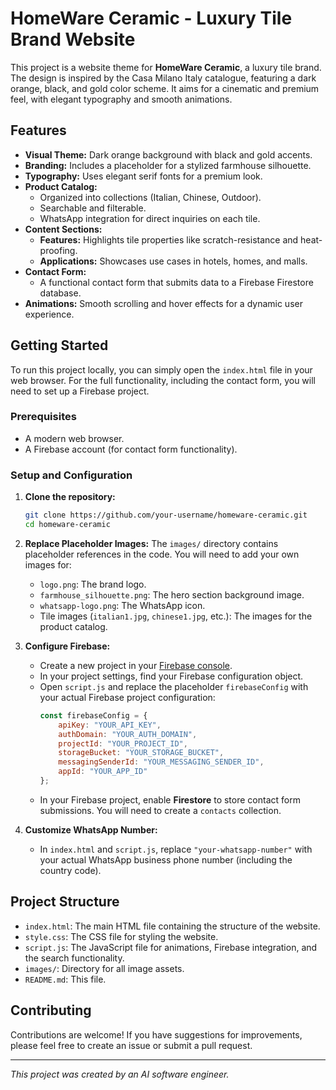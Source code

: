# HomeWare Ceramic - Luxury Tile Brand Website

This project is a website theme for **HomeWare Ceramic**, a luxury tile brand. The design is inspired by the Casa Milano Italy catalogue, featuring a dark orange, black, and gold color scheme. It aims for a cinematic and premium feel, with elegant typography and smooth animations.

## Features

- **Visual Theme:** Dark orange background with black and gold accents.
- **Branding:** Includes a placeholder for a stylized farmhouse silhouette.
- **Typography:** Uses elegant serif fonts for a premium look.
- **Product Catalog:**
    - Organized into collections (Italian, Chinese, Outdoor).
    - Searchable and filterable.
    - WhatsApp integration for direct inquiries on each tile.
- **Content Sections:**
    - **Features:** Highlights tile properties like scratch-resistance and heat-proofing.
    - **Applications:** Showcases use cases in hotels, homes, and malls.
- **Contact Form:**
    - A functional contact form that submits data to a Firebase Firestore database.
- **Animations:** Smooth scrolling and hover effects for a dynamic user experience.

## Getting Started

To run this project locally, you can simply open the `index.html` file in your web browser. For the full functionality, including the contact form, you will need to set up a Firebase project.

### Prerequisites

- A modern web browser.
- A Firebase account (for contact form functionality).

### Setup and Configuration

1. **Clone the repository:**
   ```bash
   git clone https://github.com/your-username/homeware-ceramic.git
   cd homeware-ceramic
   ```

2. **Replace Placeholder Images:**
   The `images/` directory contains placeholder references in the code. You will need to add your own images for:
   - `logo.png`: The brand logo.
   - `farmhouse_silhouette.png`: The hero section background image.
   - `whatsapp-logo.png`: The WhatsApp icon.
   - Tile images (`italian1.jpg`, `chinese1.jpg`, etc.): The images for the product catalog.

3. **Configure Firebase:**
   - Create a new project in your [Firebase console](https://console.firebase.google.com/).
   - In your project settings, find your Firebase configuration object.
   - Open `script.js` and replace the placeholder `firebaseConfig` with your actual Firebase project configuration:
     ```javascript
     const firebaseConfig = {
         apiKey: "YOUR_API_KEY",
         authDomain: "YOUR_AUTH_DOMAIN",
         projectId: "YOUR_PROJECT_ID",
         storageBucket: "YOUR_STORAGE_BUCKET",
         messagingSenderId: "YOUR_MESSAGING_SENDER_ID",
         appId: "YOUR_APP_ID"
     };
     ```
   - In your Firebase project, enable **Firestore** to store contact form submissions. You will need to create a `contacts` collection.

4. **Customize WhatsApp Number:**
   - In `index.html` and `script.js`, replace `"your-whatsapp-number"` with your actual WhatsApp business phone number (including the country code).

## Project Structure

- `index.html`: The main HTML file containing the structure of the website.
- `style.css`: The CSS file for styling the website.
- `script.js`: The JavaScript file for animations, Firebase integration, and the search functionality.
- `images/`: Directory for all image assets.
- `README.md`: This file.

## Contributing

Contributions are welcome! If you have suggestions for improvements, please feel free to create an issue or submit a pull request.

---

*This project was created by an AI software engineer.*